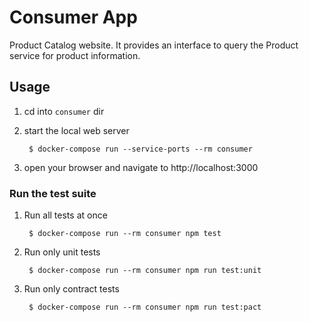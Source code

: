 # Consumer App

Product Catalog website. It provides an interface to query the Product service for product information.

## Usage

1. cd into `consumer` dir

1. start the local web server

        $ docker-compose run --service-ports --rm consumer

1. open your browser and navigate to http://localhost:3000


### Run the test suite

1. Run all tests at once

        $ docker-compose run --rm consumer npm test

1. Run only unit tests

        $ docker-compose run --rm consumer npm run test:unit

1. Run only contract tests

        $ docker-compose run --rm consumer npm run test:pact
